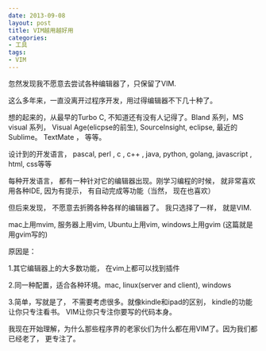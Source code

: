 ```yaml
---
date: 2013-09-08
layout: post
title: VIM越用越好用
categories:
- 工具
tags:
- VIM
---
```




忽然发现我不愿意去尝试各种编辑器了，只保留了VIM.


这么多年来，一直没离开过程序开发，用过得编辑器不下几十种了。


想的起来的，从最早的Turbo C, 不知道还有没有人记得了。Bland 系列，MS visual 系列，  Visual Age(elicpse的前生), SourceInsight,  eclipse, 最近的Sublime。 TextMate ， 等等。

设计到的开发语言， pascal, perl , c , c++ , java, python, golang, javascript , html, css等等

每种开发语言， 都有一种针对它的编辑器出现。刚学习编程的时候， 就非常喜欢用各种IDE, 因为有提示， 有自动完成等功能（当然， 现在也喜欢）

但后来发现， 不愿意去折腾各种各样的编辑器了。 我只选择了一样， 就是VIM.

mac上用mvim, 服务器上用vim, Ubuntu上用vim, windows上用gvim (这篇就是用gvim写的)

原因是：

1.其它编辑器上的大多数功能， 在vim上都可以找到插件

2.同一种配置，适合各种环境。mac, linux(server and client), windows

3.简单，写就是了， 不需要考虑很多。就像kindle和ipad的区别， kindle的功能让你只专注看书。 VIM让你只专注你要写的代码本身。


我现在开始理解，为什么那些程序界的老家伙们为什么都在用VIM了。因为我们都已经老了， 更专注了。




